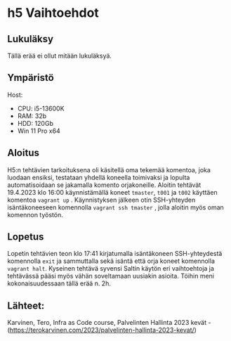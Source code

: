 # h5 Vaihtoehdot

## Lukuläksy
Tällä erää ei ollut mitään lukuläksyä.


## Ympäristö

Host:

- CPU: i5-13600K
- RAM: 32b
- HDD: 120Gb
- Win 11 Pro x64

## Aloitus 
H5:n tehtävien tarkoituksena oli käsitellä oma tekemää komentoa, joka luodaan ensiksi, testataan yhdellä koneella toimivaksi ja lopulta automatisoidaan se jakamalla komento orjakoneille. Aloitin tehtävät 19.4.2023 klo 16:00 käynnistämällä koneet ```tmaster```, ```t001``` ja ```t002``` käyttäen komentoa ```vagrant up``` .
Käynnistyksen jälkeen otin SSH-yhteyden isäntäkoneeseen komennolla ```vagrant ssh tmaster``` , jolla aloitin myös oman komennon työstön.



## Lopetus
Lopetin tehtävien teon klo 17:41 kirjatumalla isäntäkoneen SSH-yhteydestä komennolla ```exit``` ja sammuttalla sekä isäntä että orja koneet komennolla ```vagrant halt```. Kyseinen tehtävä syvensi Saltin käytön eri vaihtoehtoja ja tehtävässä pääsi myös vähän soveltamaan uusiakin asioita. Töihin meni kokonaisuudessaan tällä erää n. 2h.

## Lähteet:
Karvinen, Tero, Infra as Code course, Palvelinten Hallinta 2023 kevät - (https://terokarvinen.com/2023/palvelinten-hallinta-2023-kevat/)
